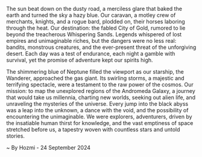 
The sun beat down on the dusty road, a merciless glare that baked the earth and turned the sky a hazy blue.  Our caravan, a motley crew of merchants, knights, and a rogue bard, plodded on, their horses laboring through the heat.  Our destination: the fabled City of Gold, rumored to lie beyond the treacherous Whispering Sands.  Legends whispered of lost empires and unimaginable riches, but the dangers were no less real: bandits, monstrous creatures, and the ever-present threat of the unforgiving desert.  Each day was a test of endurance, each night a gamble with survival, yet the promise of adventure kept our spirits high. 

The shimmering blue of Neptune filled the viewport as our starship, the Wanderer, approached the gas giant.  Its swirling storms, a majestic and terrifying spectacle, were a testament to the raw power of the cosmos.  Our mission: to map the unexplored regions of the Andromeda Galaxy, a journey that would take us millennia, charting new worlds, seeking out alien life, and unraveling the mysteries of the universe.  Every jump into the black abyss was a leap into the unknown, a dance with the void, and the possibility of encountering the unimaginable.  We were explorers, adventurers, driven by the insatiable human thirst for knowledge, and the vast emptiness of space stretched before us, a tapestry woven with countless stars and untold stories. 

~ By Hozmi - 24 September 2024
